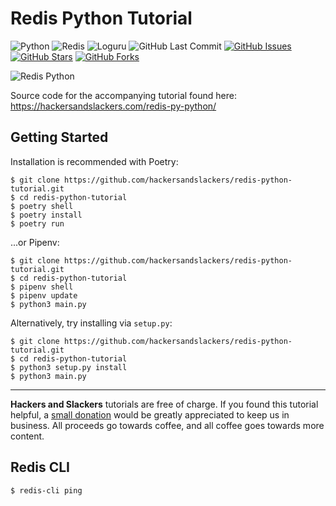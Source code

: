 # Redis Python Tutorial

![Python](https://img.shields.io/badge/Python-v^3.7-blue.svg?logo=python&longCache=true&logoColor=white&colorB=5e81ac&style=flat-square&colorA=4c566a)
![Redis](https://img.shields.io/badge/Redis-v3.2.1-red.svg?longCache=true&style=flat-square&logo=redis&logoColor=white&colorA=4c566a&colorB=bf616a)
![Loguru](https://img.shields.io/badge/Loguru-v0.4.1-blue.svg?longCache=true&logo=python&style=flat-square&logoColor=white&colorB=5e81ac&colorA=4c566a)
![GitHub Last Commit](https://img.shields.io/github/last-commit/google/skia.svg?style=flat-square&colorA=4c566a&colorB=a3be8c&logo=GitHub)
[![GitHub Issues](https://img.shields.io/github/issues/hackersandslackers/redis-python-tutorial.svg?style=flat-square&colorA=4c566a&logo=GitHub&colorB=ebcb8b)](https://github.com/hackersandslackers/redis-python-tutorial/issues)
[![GitHub Stars](https://img.shields.io/github/stars/hackersandslackers/redis-python-tutorial.svg?style=flat-square8&colorA=4c566a&logo=GitHub&colorB=ebcb8b)](https://github.com/hackersandslackers/redis-python-tutorial/stargazers)
[![GitHub Forks](https://img.shields.io/github/forks/hackersandslackers/redis-python-tutorial.svg?style=flat-square&colorA=4c566a&logo=GitHub&colorB=ebcb8b)](https://github.com/hackersandslackers/redis-python-tutorial/network)

![Redis Python](https://res.cloudinary.com/hackers/image/upload/v1580673187/2020/02/redis%402x.jpg)

Source code for the accompanying tutorial found here: https://hackersandslackers.com/redis-py-python/

## Getting Started

Installation is recommended with Poetry:

```shell
$ git clone https://github.com/hackersandslackers/redis-python-tutorial.git
$ cd redis-python-tutorial
$ poetry shell
$ poetry install
$ poetry run
```

...or Pipenv:

```shell
$ git clone https://github.com/hackersandslackers/redis-python-tutorial.git
$ cd redis-python-tutorial
$ pipenv shell
$ pipenv update
$ python3 main.py
```

Alternatively, try installing via `setup.py`:

```shell
$ git clone https://github.com/hackersandslackers/redis-python-tutorial.git
$ cd redis-python-tutorial
$ python3 setup.py install
$ python3 main.py
```
-----

**Hackers and Slackers** tutorials are free of charge. If you found this tutorial helpful, a [small donation](https://www.buymeacoffee.com/hackersslackers) would be greatly appreciated to keep us in business. All proceeds go towards coffee, and all coffee goes towards more content.

## Redis CLI

```shell
$ redis-cli ping

```